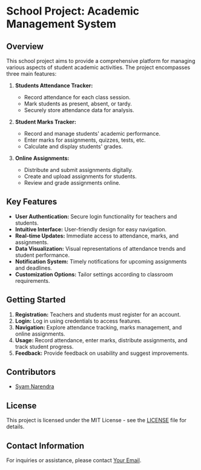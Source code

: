 # School Project: Academic Management System

## Overview

This school project aims to provide a comprehensive platform for managing various aspects of student academic activities. The project encompasses three main features:

1. **Students Attendance Tracker:**

   - Record attendance for each class session.
   - Mark students as present, absent, or tardy.
   - Securely store attendance data for analysis.

2. **Student Marks Tracker:**

   - Record and manage students' academic performance.
   - Enter marks for assignments, quizzes, tests, etc.
   - Calculate and display students' grades.

3. **Online Assignments:**
   - Distribute and submit assignments digitally.
   - Create and upload assignments for students.
   - Review and grade assignments online.

## Key Features

- **User Authentication:** Secure login functionality for teachers and students.
- **Intuitive Interface:** User-friendly design for easy navigation.
- **Real-time Updates:** Immediate access to attendance, marks, and assignments.
- **Data Visualization:** Visual representations of attendance trends and student performance.
- **Notification System:** Timely notifications for upcoming assignments and deadlines.
- **Customization Options:** Tailor settings according to classroom requirements.

## Getting Started

1. **Registration:** Teachers and students must register for an account.
2. **Login:** Log in using credentials to access features.
3. **Navigation:** Explore attendance tracking, marks management, and online assignments.
4. **Usage:** Record attendance, enter marks, distribute assignments, and track student progress.
5. **Feedback:** Provide feedback on usability and suggest improvements.

## Contributors

- [Syam Narendra](mailto:your-email@example.com)

## License

This project is licensed under the MIT License - see the [LICENSE](LICENSE) file for details.

## Contact Information

For inquiries or assistance, please contact [Your Email](mailto:your-email@example.com).
